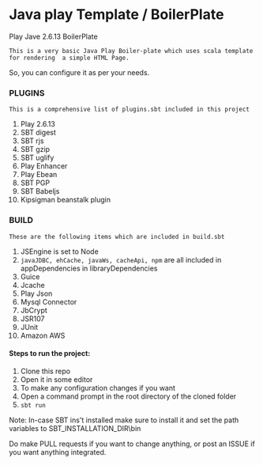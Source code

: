 # Java play Template / BoilerPlate
Play Jave 2.6.13 BoilerPlate

`This is a very basic Java Play Boiler-plate which uses scala template for rendering  a simple HTML Page.`

So, you can configure it as per your needs.

### PLUGINS 
`This is a comprehensive list of plugins.sbt included in this project`
1. Play 2.6.13
2. SBT digest
3. SBT rjs
4. SBT gzip
5. SBT uglify
6. Play Enhancer
7. Play Ebean
8. SBT PGP
9. SBT Babeljs
10. Kipsigman beanstalk plugin

### BUILD
`These are the following items which are included in build.sbt`
1. JSEngine is set to Node
2. `javaJDBC, ehCache, javaWs, cacheApi, npm` are all included in appDependencies in libraryDependencies
3. Guice
4. Jcache
5. Play Json
6. Mysql Connector
7. JbCrypt
8. JSR107
9. JUnit
10. Amazon AWS

#### Steps to run the project:
1. Clone this repo
2. Open it in some editor
3. To make any configuration changes if you want
4. Open a command prompt in the root directory of the cloned folder
5. `sbt run`

Note: In-case SBT ins't installed make sure to install it and set the path variables to SBT_INSTALLATION_DIR\bin

Do make PULL requests if you want to change anything, or post an ISSUE if you want anything integrated.

